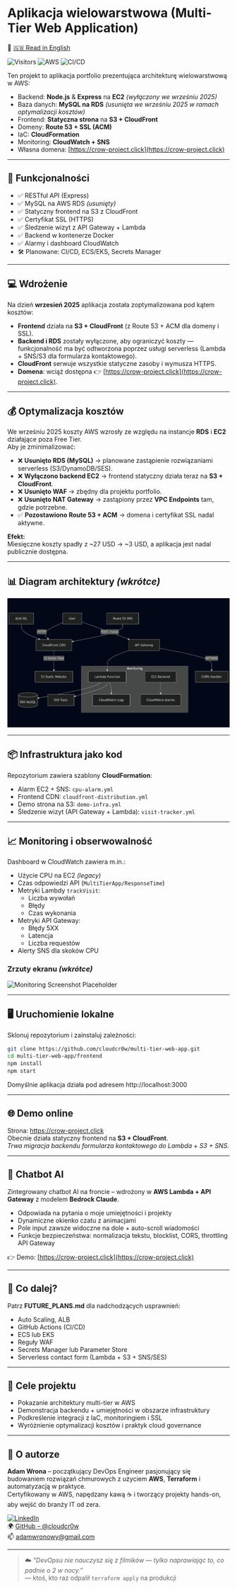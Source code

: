 # Aplikacja wielowarstwowa (Multi-Tier Web Application)

📄 [🇬🇧 Read in English](README.md)

![Visitors](https://visitor-badge.laobi.icu/badge?page_id=cloudcr0w.multi-tier-web-app)
![AWS](https://img.shields.io/badge/Cloud-AWS-FF9900?logo=amazon-aws)
![CI/CD](https://img.shields.io/badge/CI/CD-GitHub%20Actions-2088FF?logo=githubactions)

Ten projekt to aplikacja portfolio prezentująca architekturę wielowarstwową w AWS:

- Backend: **Node.js** & **Express** na **EC2** *(wyłączony we wrześniu 2025)*
- Baza danych: **MySQL na RDS** *(usunięta we wrześniu 2025 w ramach optymalizacji kosztów)*
- Frontend: **Statyczna strona** na **S3 + CloudFront**
- Domeny: **Route 53 + SSL (ACM)**
- IaC: **CloudFormation**
- Monitoring: **CloudWatch + SNS**
- Własna domena: [https://crow-project.click](https://crow-project.click)

---

## 🚀 Funkcjonalności

- ✅ RESTful API (Express)
- ✅ MySQL na AWS RDS *(usunięty)*
- ✅ Statyczny frontend na S3 z CloudFront
- ✅ Certyfikat SSL (HTTPS)
- ✅ Śledzenie wizyt z API Gateway + Lambda
- ✅ Backend w kontenerze Docker
- ✅ Alarmy i dashboard CloudWatch
- 🛠️ Planowane: CI/CD, ECS/EKS, Secrets Manager

---

## 💻 Wdrożenie

Na dzień **wrzesień 2025** aplikacja została zoptymalizowana pod kątem kosztów:

- **Frontend** działa na **S3 + CloudFront** (z Route 53 + ACM dla domeny i SSL).
- **Backend i RDS** zostały wyłączone, aby ograniczyć koszty — funkcjonalność ma być odtworzona poprzez usługi serverless (Lambda + SNS/S3 dla formularza kontaktowego).
- **CloudFront** serwuje wszystkie statyczne zasoby i wymusza HTTPS.
- **Domena**: wciąż dostępna 👉 [https://crow-project.click](https://crow-project.click).

---

## 💰 Optymalizacja kosztów

We wrześniu 2025 koszty AWS wzrosły ze względu na instancje **RDS** i **EC2** działające poza Free Tier.  
Aby je zminimalizować:

- ❌ **Usunięto RDS (MySQL)** → planowane zastąpienie rozwiązaniami serverless (S3/DynamoDB/SES).  
- ❌ **Wyłączono backend EC2** → frontend statyczny działa teraz na **S3 + CloudFront**.  
- ❌ **Usunięto WAF** → zbędny dla projektu portfolio.  
- ❌ **Usunięto NAT Gateway** → zastąpiony przez **VPC Endpoints** tam, gdzie potrzebne.  
- ✅ **Pozostawiono Route 53 + ACM** → domena i certyfikat SSL nadal aktywne.  

**Efekt:**  
Miesięczne koszty spadły z ~27 USD → ~3 USD, a aplikacja jest nadal publicznie dostępna.

---

## 📊 Diagram architektury *(wkrótce)*

![Architecture](./diagram-projekt.png)

---

## 📦 Infrastruktura jako kod

Repozytorium zawiera szablony **CloudFormation**:

- Alarm EC2 + SNS: `cpu-alarm.yml`
- Frontend CDN: `cloudfront-distribution.yml`
- Demo strona na S3: `demo-infra.yml`
- Śledzenie wizyt (API Gateway + Lambda): `visit-tracker.yml`

---

## 📈 Monitoring i obserwowalność

Dashboard w CloudWatch zawiera m.in.:

- Użycie CPU na EC2 *(legacy)*
- Czas odpowiedzi API (`MultiTierApp/ResponseTime`)
- Metryki Lambdy `trackVisit`:
  - Liczba wywołań
  - Błędy
  - Czas wykonania
- Metryki API Gateway:
  - Błędy 5XX
  - Latencja
  - Liczba requestów
- Alerty SNS dla skoków CPU

### Zrzuty ekranu *(wkrótce)*
![Monitoring Screenshot Placeholder](./monitoring-dashboard.png)

---

## 🖥️ Uruchomienie lokalne

Sklonuj repozytorium i zainstaluj zależności:

```bash
git clone https://github.com/cloudcr0w/multi-tier-web-app.git
cd multi-tier-web-app/frontend
npm install
npm start
```

Domyślnie aplikacja działa pod adresem http://localhost:3000

---

## 🌐 Demo online

Strona: https://crow-project.click  
Obecnie działa statyczny frontend na **S3 + CloudFront**.  
*Trwa migracja backendu formularza kontaktowego do Lambda + S3 + SNS.*

---

## 🤖 Chatbot AI

Zintegrowany chatbot AI na froncie – wdrożony w **AWS Lambda + API Gateway** z modelem **Bedrock Claude**.  

- Odpowiada na pytania o moje umiejętności i projekty  
- Dynamiczne okienko czatu z animacjami  
- Pole input zawsze widoczne na dole + auto-scroll wiadomości  
- Funkcje bezpieczeństwa: normalizacja tekstu, blocklist, CORS, throttling API Gateway  

👉 Demo: [https://crow-project.click](https://crow-project.click)  

---

## 🔮 Co dalej?

Patrz **FUTURE_PLANS.md** dla nadchodzących usprawnień:

- Auto Scaling, ALB
- GitHub Actions (CI/CD)
- ECS lub EKS
- Reguły WAF
- Secrets Manager lub Parameter Store
- Serverless contact form (Lambda + S3 + SNS/SES)

---

## 🧠 Cele projektu

- Pokazanie architektury multi-tier w AWS  
- Demonstracja backendu + umiejętności w obszarze infrastruktury  
- Podkreślenie integracji z IaC, monitoringiem i SSL  
- Wyróżnienie optymalizacji kosztów i praktyk cloud governance  

---

## 🍃 O autorze

**Adam Wrona** – początkujący DevOps Engineer pasjonujący się budowaniem rozwiązań chmurowych z użyciem **AWS**, **Terraform** i automatyzacją w praktyce.  
Certyfikowany w AWS, napędzany kawą ☕ i tworzący projekty hands-on, aby wejść do branży IT od zera.  

[![LinkedIn](https://img.shields.io/badge/LinkedIn-Adam%20Wrona-blue?logo=linkedin&style=flat-square)](https://www.linkedin.com/in/adam-wrona-111ba728b/)  
🌍 [GitHub – @cloudcr0w](https://github.com/cloudcr0w)  
📫 adamwronowy@gmail.com  

---

> ☁️ *"DevOpsu nie nauczysz się z filmików — tylko naprawiając to, co padnie o 2 w nocy.”*  
> — ktoś, kto raz odpalił `terraform apply` na produkcji
